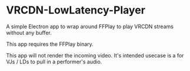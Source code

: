 # VRCDN-LowLatency-Player
A simple Electron app to wrap around FFPlay to play VRCDN streams without any buffer.

This app requires the FFPlay binary.

This app will not render the incoming video. It's intended usecase is a for VJs / LDs to pull in a performer's audio.